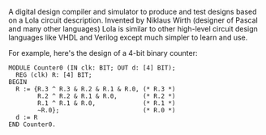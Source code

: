 A digital design compiler and simulator to produce and test designs based on a Lola circuit description. 
Invented by Niklaus Wirth (designer of Pascal and many other languages) Lola is similar to other high-level circuit design languages like VHDL and Verilog except much simpler to learn and use.

For example, here's the design of a 4-bit binary counter:

```
MODULE Counter0 (IN clk: BIT; OUT d: [4] BIT);
  REG (clk) R: [4] BIT;
BEGIN
  R := {R.3 ^ R.3 & R.2 & R.1 & R.0, (* R.3 *)
        R.2 ^ R.2 & R.1 & R.0,       (* R.2 *)
        R.1 ^ R.1 & R.0,             (* R.1 *)
        ~R.0};                       (* R.0 *)
  d := R
END Counter0.
```

